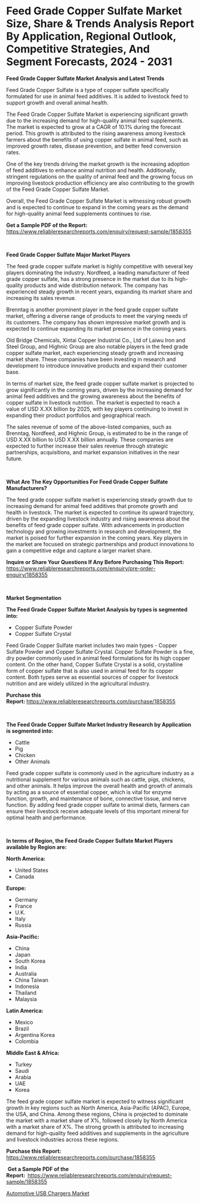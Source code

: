 <p><h1>Feed Grade Copper Sulfate Market Size, Share & Trends Analysis Report By Application, Regional Outlook, Competitive Strategies, And Segment Forecasts, 2024 - 2031</h1></p><p><strong>Feed Grade Copper Sulfate Market Analysis and Latest Trends</strong></p>
<p><p>Feed Grade Copper Sulfate is a type of copper sulfate specifically formulated for use in animal feed additives. It is added to livestock feed to support growth and overall animal health. </p><p>The Feed Grade Copper Sulfate Market is experiencing significant growth due to the increasing demand for high-quality animal feed supplements. The market is expected to grow at a CAGR of 10.1% during the forecast period. This growth is attributed to the rising awareness among livestock farmers about the benefits of using copper sulfate in animal feed, such as improved growth rates, disease prevention, and better feed conversion rates.</p><p>One of the key trends driving the market growth is the increasing adoption of feed additives to enhance animal nutrition and health. Additionally, stringent regulations on the quality of animal feed and the growing focus on improving livestock production efficiency are also contributing to the growth of the Feed Grade Copper Sulfate Market.</p><p>Overall, the Feed Grade Copper Sulfate Market is witnessing robust growth and is expected to continue to expand in the coming years as the demand for high-quality animal feed supplements continues to rise.</p></p>
<p><strong>Get a Sample PDF of the Report:&nbsp;</strong> <a href="https://www.reliableresearchreports.com/enquiry/request-sample/1858355">https://www.reliableresearchreports.com/enquiry/request-sample/1858355</a></p>
<p>&nbsp;</p>
<p><strong>Feed Grade Copper Sulfate Major Market Players</strong></p>
<p><p>The feed grade copper sulfate market is highly competitive with several key players dominating the industry. Nordfeed, a leading manufacturer of feed grade copper sulfate, has a strong presence in the market due to its high-quality products and wide distribution network. The company has experienced steady growth in recent years, expanding its market share and increasing its sales revenue.</p><p>Brenntag is another prominent player in the feed grade copper sulfate market, offering a diverse range of products to meet the varying needs of its customers. The company has shown impressive market growth and is expected to continue expanding its market presence in the coming years.</p><p>Old Bridge Chemicals, Xintai Copper Industrial Co., Ltd of Laiwu Iron and Steel Group, and Highnic Group are also notable players in the feed grade copper sulfate market, each experiencing steady growth and increasing market share. These companies have been investing in research and development to introduce innovative products and expand their customer base.</p><p>In terms of market size, the feed grade copper sulfate market is projected to grow significantly in the coming years, driven by the increasing demand for animal feed additives and the growing awareness about the benefits of copper sulfate in livestock nutrition. The market is expected to reach a value of USD X.XX billion by 2025, with key players continuing to invest in expanding their product portfolios and geographical reach.</p><p>The sales revenue of some of the above-listed companies, such as Brenntag, Nordfeed, and Highnic Group, is estimated to be in the range of USD X.XX billion to USD X.XX billion annually. These companies are expected to further increase their sales revenue through strategic partnerships, acquisitions, and market expansion initiatives in the near future.</p></p>
<p>&nbsp;</p>
<p><strong>What Are The Key Opportunities For Feed Grade Copper Sulfate Manufacturers?</strong></p>
<p><p>The feed grade copper sulfate market is experiencing steady growth due to increasing demand for animal feed additives that promote growth and health in livestock. The market is expected to continue its upward trajectory, driven by the expanding livestock industry and rising awareness about the benefits of feed grade copper sulfate. With advancements in production technology and growing investments in research and development, the market is poised for further expansion in the coming years. Key players in the market are focused on strategic partnerships and product innovations to gain a competitive edge and capture a larger market share.</p></p>
<p><strong>Inquire or Share Your Questions If Any Before Purchasing This Report:</strong> <a href="https://www.reliableresearchreports.com/enquiry/pre-order-enquiry/1858355">https://www.reliableresearchreports.com/enquiry/pre-order-enquiry/1858355</a></p>
<p>&nbsp;</p>
<p><strong>Market Segmentation</strong></p>
<p><strong>The Feed Grade Copper Sulfate Market Analysis by types is segmented into:</strong></p>
<p><ul><li>Copper Sulfate Powder</li><li>Copper Sulfate Crystal</li></ul></p>
<p><p>Feed Grade Copper Sulfate market includes two main types - Copper Sulfate Powder and Copper Sulfate Crystal. Copper Sulfate Powder is a fine, dry powder commonly used in animal feed formulations for its high copper content. On the other hand, Copper Sulfate Crystal is a solid, crystalline form of copper sulfate that is also used in animal feed for its copper content. Both types serve as essential sources of copper for livestock nutrition and are widely utilized in the agricultural industry.</p></p>
<p><strong>Purchase this Report:&nbsp;</strong><a href="https://www.reliableresearchreports.com/purchase/1858355">https://www.reliableresearchreports.com/purchase/1858355</a></p>
<p>&nbsp;</p>
<p><strong>The Feed Grade Copper Sulfate Market Industry Research by Application is segmented into:</strong></p>
<p><ul><li>Cattle</li><li>Pig</li><li>Chicken</li><li>Other Animals</li></ul></p>
<p><p>Feed grade copper sulfate is commonly used in the agriculture industry as a nutritional supplement for various animals such as cattle, pigs, chickens, and other animals. It helps improve the overall health and growth of animals by acting as a source of essential copper, which is vital for enzyme function, growth, and maintenance of bone, connective tissue, and nerve function. By adding feed grade copper sulfate to animal diets, farmers can ensure their livestock receive adequate levels of this important mineral for optimal health and performance.</p></p>
<p>&nbsp;</p>
<p><strong>In terms of Region, the Feed Grade Copper Sulfate Market Players available by Region are:</strong></p>
<p>
    <p> <strong> North America: </strong>
        <ul>
            <li>United States</li>
            <li>Canada</li>
        </ul>
        </p> 
    <p> <strong> Europe: </strong>
        <ul>
            <li>Germany</li>
            <li>France</li>
            <li>U.K.</li>
            <li>Italy</li>
            <li>Russia</li>
        </ul>
        </p> 
    <p> <strong> Asia-Pacific: </strong>
        <ul>
            <li>China</li>
            <li>Japan</li>
            <li>South Korea</li>
            <li>India</li>
            <li>Australia</li>
            <li>China Taiwan</li>
            <li>Indonesia</li>
            <li>Thailand</li>
            <li>Malaysia</li>
        </ul>
        </p> 
    <p> <strong> Latin America: </strong>
        <ul>
            <li>Mexico</li>
            <li>Brazil</li>
            <li>Argentina Korea</li>
            <li>Colombia</li>
        </ul>
        </p> 
    <p> <strong> Middle East & Africa: </strong>
        <ul>
            <li>Turkey</li>
            <li>Saudi</li>
            <li>Arabia</li>
            <li>UAE</li>
            <li>Korea</li>
        </ul>
    </p>
    </p>
<p><p>The feed grade copper sulfate market is expected to witness significant growth in key regions such as North America, Asia-Pacific (APAC), Europe, the USA, and China. Among these regions, China is projected to dominate the market with a market share of X%, followed closely by North America with a market share of X%. The strong growth is attributed to increasing demand for high-quality feed additives and supplements in the agriculture and livestock industries across these regions.</p></p>
<p><strong>Purchase this Report: </strong><a href="https://www.reliableresearchreports.com/purchase/1858355">https://www.reliableresearchreports.com/purchase/1858355</a></p>
<p>&nbsp;<strong>Get a Sample PDF of the Report:&nbsp;&nbsp;</strong><a href="https://www.reliableresearchreports.com/enquiry/request-sample/1858355">https://www.reliableresearchreports.com/enquiry/request-sample/1858355</a></p>
<p><strong></strong></p>
<p><p><a href="https://frill-swim-3cd.notion.site/Automotive-USB-Chargers-Market-Size-Focuses-on-Market-Dynamics-In-Depth-Analysis-and-Future-Project-03c78534a9a249fea5786ee8f3536393">Automotive USB Chargers Market</a></p></p>